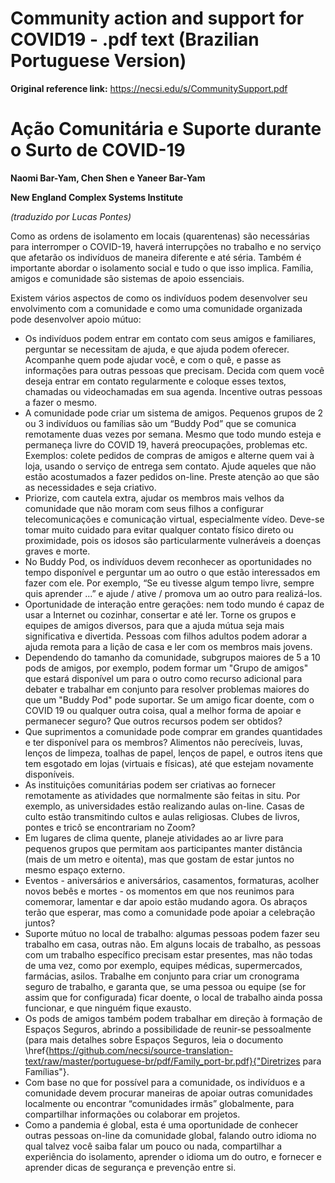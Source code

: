 # Community action and support for COVID19 - .pdf text (Brazilian Portuguese Version)
**Original reference link:** https://necsi.edu/s/CommunitySupport.pdf

# Ação Comunitária e Suporte durante o Surto de COVID-19

**Naomi Bar-Yam, Chen Shen e Yaneer Bar-Yam**

**New England Complex Systems Institute**

*(traduzido por Lucas Pontes)*

Como as ordens de isolamento em locais (quarentenas) são necessárias para interromper o COVID-19, haverá interrupções no trabalho e no serviço que afetarão os indivíduos de maneira diferente e até séria. Também é importante abordar o isolamento social e tudo o que isso implica. Família, amigos e comunidade são sistemas de apoio essenciais.

Existem vários aspectos de como os indivíduos podem desenvolver seu envolvimento com a comunidade e como uma comunidade organizada pode desenvolver apoio mútuo:

* Os indivíduos podem entrar em contato com seus amigos e familiares, perguntar se necessitam de ajuda, e que ajuda podem oferecer. Acompanhe quem pode ajudar você, e com o quê, e passe as informações para outras pessoas que precisam. Decida com quem você deseja entrar em contato regularmente e coloque esses textos, chamadas ou videochamadas em sua agenda. Incentive outras pessoas a fazer o mesmo.
* A comunidade pode criar um sistema de amigos. Pequenos grupos de 2 ou 3 indivíduos ou famílias são um “Buddy Pod” que se comunica remotamente duas vezes por semana. Mesmo que todo mundo esteja e permaneça livre do COVID 19, haverá preocupações, problemas etc. Exemplos: colete pedidos de compras de amigos e alterne quem vai à loja, usando o serviço de entrega sem contato. Ajude aqueles que não estão acostumados a fazer pedidos on-line. Preste atenção ao que são as necessidades e seja criativo.
* Priorize, com cautela extra, ajudar os membros mais velhos da comunidade que não moram com seus filhos a configurar telecomunicações e comunicação virtual, especialmente vídeo. Deve-se tomar muito cuidado para evitar qualquer contato físico direto ou proximidade, pois os idosos são particularmente vulneráveis a doenças graves e morte.
* No Buddy Pod, os indivíduos devem reconhecer as oportunidades no tempo disponível e perguntar um ao outro o que estão interessados em fazer com ele. Por exemplo, “Se eu tivesse algum tempo livre, sempre quis aprender ...” e ajude / ative / promova um ao outro para realizá-los.
* Oportunidade de interação entre gerações: nem todo mundo é capaz de usar a Internet ou cozinhar, consertar e até ler. Torne os grupos e equipes de amigos diversos, para que a ajuda mútua seja mais significativa e divertida. Pessoas com filhos adultos podem adorar a ajuda remota para a lição de casa e ler com os membros mais jovens.
* Dependendo do tamanho da comunidade, subgrupos maiores de 5 a 10 pods de amigos, por exemplo, podem formar um "Grupo de amigos" que estará disponível um para o outro como recurso adicional para debater e trabalhar em conjunto para resolver problemas maiores do que um "Buddy Pod" pode suportar. Se um amigo ficar doente, com o COVID 19 ou qualquer outra coisa, qual a melhor forma de apoiar e permanecer seguro? Que outros recursos podem ser obtidos?
* Que suprimentos a comunidade pode comprar em grandes quantidades e ter disponível para os membros? Alimentos não perecíveis, luvas, lenços de limpeza, toalhas de papel, lenços de papel, e outros itens que tem esgotado em lojas (virtuais e físicas), até que estejam novamente disponíveis.
* As instituições comunitárias podem ser criativas ao fornecer remotamente as atividades que normalmente são feitas in situ. Por exemplo, as universidades estão realizando aulas on-line. Casas de culto estão transmitindo cultos e aulas religiosas. Clubes de livros, pontes e tricô se encontrariam no Zoom?
* Em lugares de clima quente, planeje atividades ao ar livre para pequenos grupos que permitam aos participantes manter distância (mais de um metro e oitenta), mas que gostam de estar juntos no mesmo espaço externo.
* Eventos - aniversários e aniversários, casamentos, formaturas, acolher novos bebês e mortes - os momentos em que nos reunimos para comemorar, lamentar e dar apoio estão mudando agora. Os abraços terão que esperar, mas como a comunidade pode apoiar a celebração juntos?
* Suporte mútuo no local de trabalho: algumas pessoas podem fazer seu trabalho em casa, outras não. Em alguns locais de trabalho, as pessoas com um trabalho específico precisam estar presentes, mas não todas de uma vez, como por exemplo, equipes médicas, supermercados, farmácias, asilos. Trabalhe em conjunto para criar um cronograma seguro de trabalho, e garanta que, se uma pessoa ou equipe (se for assim que for configurada) ficar doente, o local de trabalho ainda possa funcionar, e que ninguém fique exausto.
* Os pods de amigos também podem trabalhar em direção à formação de Espaços Seguros, abrindo a possibilidade de reunir-se pessoalmente (para mais detalhes sobre Espaços Seguros, leia o documento \href{https://github.com/necsi/source-translation-text/raw/master/portuguese-br/pdf/Family_port-br.pdf}{"Diretrizes para Famílias"}.
* Com base no que for possível para a comunidade, os indivíduos e a comunidade devem procurar maneiras de apoiar outras comunidades localmente ou encontrar “comunidades irmãs” globalmente, para compartilhar informações ou colaborar em projetos.
* Como a pandemia é global, esta é uma oportunidade de conhecer outras pessoas on-line da comunidade global, falando outro idioma no qual talvez você saiba falar um pouco ou nada, compartilhar a experiência do isolamento, aprender o idioma um do outro, e fornecer e aprender dicas de segurança e prevenção entre si.
